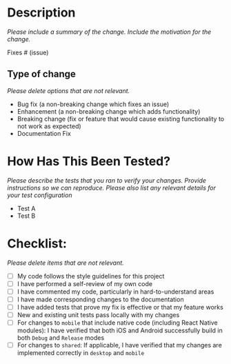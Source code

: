 <!---
Hints for a successful PR:
1. It is recommended that before you submit a PR to IOTA, to open an issue first and assign yourself.
This way you may get inputs and discover parallel PRs to the one you want to submit.
2. In case of a big PR, consider breaking it up into smaller PRs. This will help to get it merged in an incremental process.
3. Note that a PR should have a *single* area of responsibility. If your PR does more than one thing than it should be split into several PRs!!!!!
4. It will be helpful if you make additional comments on the code via GitHub PR review to explain the choices you made
-->

# Description

_Please include a summary of the change. Include the motivation for the change._

Fixes # (issue)

## Type of change

_Please delete options that are not relevant._

- Bug fix (a non-breaking change which fixes an issue)
- Enhancement (a non-breaking change which adds functionality)
- Breaking change (fix or feature that would cause existing functionality to not work as expected)
- Documentation Fix

# How Has This Been Tested?

_Please describe the tests that you ran to verify your changes. Provide instructions so we can reproduce. Please also list any relevant details for your test configuration_

- Test A
- Test B


# Checklist:

_Please delete items that are not relevant._

- [ ] My code follows the style guidelines for this project
- [ ] I have performed a self-review of my own code
- [ ] I have commented my code, particularly in hard-to-understand areas
- [ ] I have made corresponding changes to the documentation
- [ ] I have added tests that prove my fix is effective or that my feature works
- [ ] New and existing unit tests pass locally with my changes
- [ ] For changes to `mobile` that include native code (including React Native modules): I have verified that both iOS and Android successfully build in both `Debug` and `Release` modes
- [ ] For changes to `shared`: If applicable, I have verified that my changes are implemented correctly in `desktop` and `mobile`
